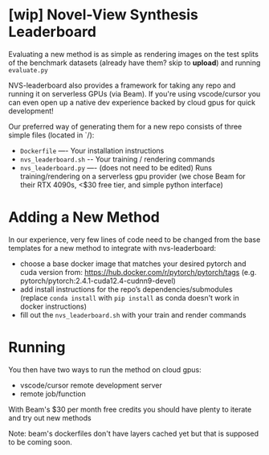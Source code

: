 # [wip] Novel-View Synthesis Leaderboard
Evaluating a new method is as simple as rendering images on the test splits of the benchmark datasets (already have them? skip to **upload**) and running `evaluate.py`

NVS-leaderboard also provides a framework for taking any repo and running it on serverless GPUs (via Beam). If you're using vscode/cursor you can even open up a native dev experience backed by cloud gpus for quick development!

Our preferred way of generating them for a new repo consists of three simple files (located in `/):

- `Dockerfile` —- Your installation instructions
- `nvs_leaderboard.sh` -- Your training / rendering commands
- `nvs_leaderboard.py` —- (does not need to be edited) Runs training/rendering on a serverless gpu provider (we chose Beam for their RTX 4090s, <$30 free tier, and simple python interface)

# Adding a New Method
In our experience, very few lines of code need to be changed from the base templates for a new method to integrate with nvs-leaderboard:

- choose a base docker image that matches your desired pytorch and cuda version from: https://hub.docker.com/r/pytorch/pytorch/tags (e.g. pytorch/pytorch:2.4.1-cuda12.4-cudnn9-devel)
- add install instructions for the repo’s dependencies/submodules (replace `conda install` with `pip install` as conda doesn't work in docker instructions)
- fill out the `nvs_leaderboard.sh` with your train and render commands

# Running
You then have two ways to run the method on cloud gpus:
- vscode/cursor remote development server
- remote job/function

With Beam's $30 per month free credits you should have plenty to iterate and try out new methods

Note: beam's dockerfiles don't have layers cached yet but that is supposed to be coming soon. 
